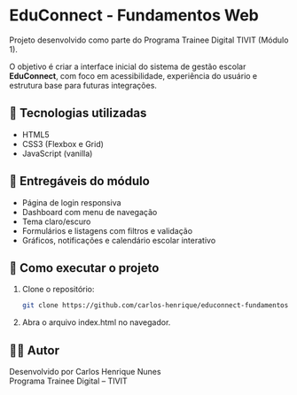 # EduConnect - Fundamentos Web

Projeto desenvolvido como parte do Programa Trainee Digital TIVIT (Módulo 1).

O objetivo é criar a interface inicial do sistema de gestão escolar **EduConnect**, com foco em acessibilidade, experiência do usuário e estrutura base para futuras integrações.

## 🧱 Tecnologias utilizadas
- HTML5  
- CSS3 (Flexbox e Grid)  
- JavaScript (vanilla)

## 🎯 Entregáveis do módulo
- Página de login responsiva  
- Dashboard com menu de navegação  
- Tema claro/escuro  
- Formulários e listagens com filtros e validação  
- Gráficos, notificações e calendário escolar interativo

## 🚀 Como executar o projeto
1. Clone o repositório:
   ```bash
   git clone https://github.com/carlos-henrique/educonnect-fundamentos-web.git
2. Abra o arquivo index.html no navegador.

## 👨‍💻 Autor
Desenvolvido por Carlos Henrique Nunes<br>
Programa Trainee Digital – TIVIT
